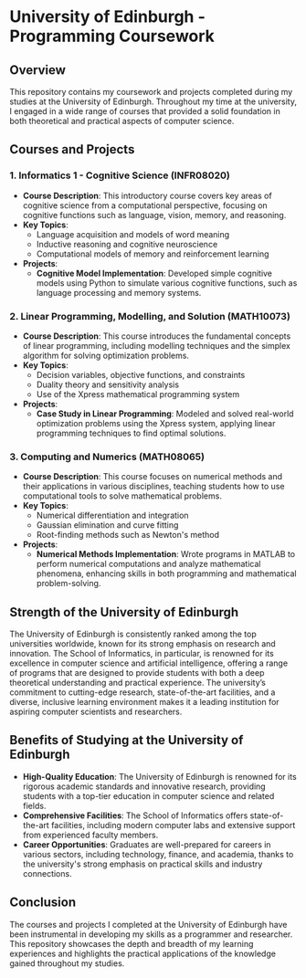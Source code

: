 # University of Edinburgh - Programming Coursework

## Overview

This repository contains my coursework and projects completed during my studies at the University of Edinburgh. Throughout my time at the university, I engaged in a wide range of courses that provided a solid foundation in both theoretical and practical aspects of computer science.

## Courses and Projects

### 1. Informatics 1 - Cognitive Science (INFR08020)
- **Course Description**: This introductory course covers key areas of cognitive science from a computational perspective, focusing on cognitive functions such as language, vision, memory, and reasoning.
- **Key Topics**:
  - Language acquisition and models of word meaning
  - Inductive reasoning and cognitive neuroscience
  - Computational models of memory and reinforcement learning
- **Projects**:
  - **Cognitive Model Implementation**: Developed simple cognitive models using Python to simulate various cognitive functions, such as language processing and memory systems.

### 2. Linear Programming, Modelling, and Solution (MATH10073)
- **Course Description**: This course introduces the fundamental concepts of linear programming, including modelling techniques and the simplex algorithm for solving optimization problems.
- **Key Topics**:
  - Decision variables, objective functions, and constraints
  - Duality theory and sensitivity analysis
  - Use of the Xpress mathematical programming system
- **Projects**:
  - **Case Study in Linear Programming**: Modeled and solved real-world optimization problems using the Xpress system, applying linear programming techniques to find optimal solutions.

### 3. Computing and Numerics (MATH08065)
- **Course Description**: This course focuses on numerical methods and their applications in various disciplines, teaching students how to use computational tools to solve mathematical problems.
- **Key Topics**:
  - Numerical differentiation and integration
  - Gaussian elimination and curve fitting
  - Root-finding methods such as Newton's method
- **Projects**:
  - **Numerical Methods Implementation**: Wrote programs in MATLAB to perform numerical computations and analyze mathematical phenomena, enhancing skills in both programming and mathematical problem-solving.

## Strength of the University of Edinburgh

The University of Edinburgh is consistently ranked among the top universities worldwide, known for its strong emphasis on research and innovation. The School of Informatics, in particular, is renowned for its excellence in computer science and artificial intelligence, offering a range of programs that are designed to provide students with both a deep theoretical understanding and practical experience. The university’s commitment to cutting-edge research, state-of-the-art facilities, and a diverse, inclusive learning environment makes it a leading institution for aspiring computer scientists and researchers.

## Benefits of Studying at the University of Edinburgh

- **High-Quality Education**: The University of Edinburgh is renowned for its rigorous academic standards and innovative research, providing students with a top-tier education in computer science and related fields.
- **Comprehensive Facilities**: The School of Informatics offers state-of-the-art facilities, including modern computer labs and extensive support from experienced faculty members.
- **Career Opportunities**: Graduates are well-prepared for careers in various sectors, including technology, finance, and academia, thanks to the university's strong emphasis on practical skills and industry connections.

## Conclusion

The courses and projects I completed at the University of Edinburgh have been instrumental in developing my skills as a programmer and researcher. This repository showcases the depth and breadth of my learning experiences and highlights the practical applications of the knowledge gained throughout my studies.

